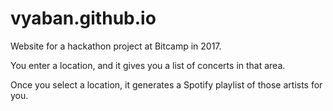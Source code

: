 # vyaban.github.io

Website for a hackathon project at Bitcamp in 2017. 

You enter a location, and it gives you a list of concerts in that area.

Once you select a location, it generates a Spotify playlist of those artists for you.